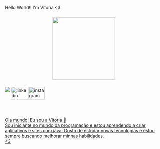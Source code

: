 <p align="left">Hello World!! I'm Vitoria <3 </p>

###


<div align="center">
  <img height="200" src="https://i.pinimg.com/originals/b9/f4/e2/b9f4e2745f4d751efce77237c5cdb5e0.gif"  />
</div>

###

<img align="left" src="https://visitor-badge.laobi.icu/badge?page_id=totistoia.totistoia&"  />

###

<div align="left">
  <a href="https://www.linkedin.com/in/vit%C3%ria-maria-rodrigues-de-souza-891272273?utm_source=share&utm_campai.gn=share+via&utm_content=profile&utm_medium=ios_app" target="_blank">
    <img src="https://raw.githubusercontent.com/maurodesouza/profile-readme-generator/master/src/assets/icons/social/linkedin/default.svg" width="52" height="40" alt="linkedin logo"  />
  <a href="hhtps//www.instagram.com/toialovespaodequeijo?igsh=NHQxc3J5eTNob3Y%3D&utm_source=qr" target="_blank">
  <img src="https://raw.githubusercontent.com/maurodesouza/profile-readme-generator/master/src/assets/icons/social/instagram/default.svg" width="52" height="40" alt="instagram logo"  />
</div>

###

<br clear="both">

<p align="left">Ola mundo! Eu sou a Vitoria 👻<br>Sou iniciante no mundo da programação e estou aprendendo a criar aplicativos e sites com java. Gosto de estudar novas tecnologias e estou sempre buscando melhorar minhas habilidades. <br><3</p>

###
